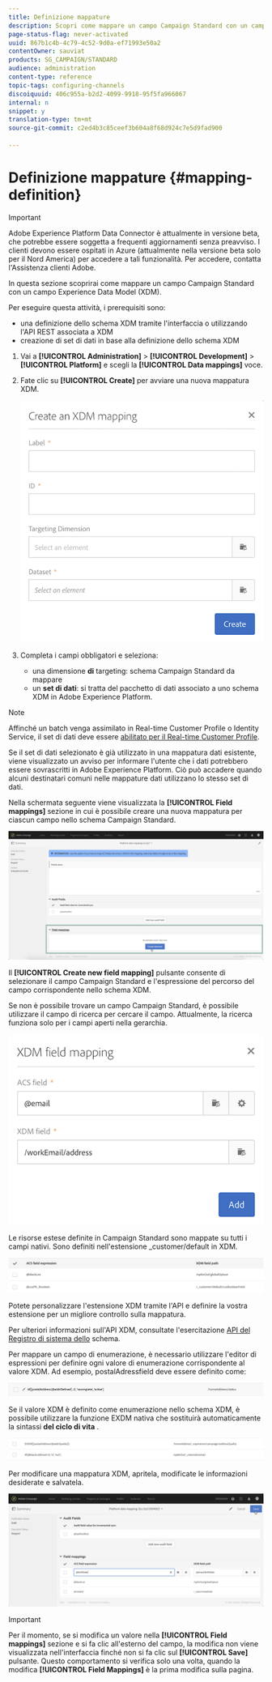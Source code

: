 ```yaml
---
title: Definizione mappature
description: Scopri come mappare un campo Campaign Standard con un campo Experience Data Model (XDM).
page-status-flag: never-activated
uuid: 867b1c4b-4c79-4c52-9d0a-ef71993e50a2
contentOwner: sauviat
products: SG_CAMPAIGN/STANDARD
audience: administration
content-type: reference
topic-tags: configuring-channels
discoiquuid: 406c955a-b2d2-4099-9918-95f5fa966067
internal: n
snippet: y
translation-type: tm+mt
source-git-commit: c2ed4b3c85ceef3b604a8f68d924c7e5d9fad900

---
```



# Definizione mappature {#mapping-definition}

>[!IMPORTANT]
>
>Adobe Experience Platform Data Connector è attualmente in versione beta, che potrebbe essere soggetta a frequenti aggiornamenti senza preavviso. I clienti devono essere ospitati in Azure (attualmente nella versione beta solo per il Nord America) per accedere a tali funzionalità. Per accedere, contatta l&#39;Assistenza clienti Adobe.

In questa sezione scoprirai come mappare un campo Campaign Standard con un campo Experience Data Model (XDM).

Per eseguire questa attività, i prerequisiti sono:

* una definizione dello schema XDM tramite l&#39;interfaccia o utilizzando l&#39;API REST associata a XDM
* creazione di set di dati in base alla definizione dello schema XDM

1. Vai a **[!UICONTROL Administration]** > **[!UICONTROL Development]** > **[!UICONTROL Platform]** e scegli la **[!UICONTROL Data mappings]** voce.

1. Fate clic su **[!UICONTROL Create]** per avviare una nuova mappatura XDM.

   ![](assets/aep_createmapping.png)

1. Completa i campi obbligatori e seleziona:

   * una dimensione **di** targeting: schema Campaign Standard da mappare
   * un **set di dati**: si tratta del pacchetto di dati associato a uno schema XDM in Adobe Experience Platform.

>[!NOTE]
>
>Affinché un batch venga assimilato in Real-time Customer Profile o Identity Service, il set di dati deve essere [abilitato per il Real-time Customer Profile](https://docs.adobe.com/content/help/en/experience-platform/rtcdp/intro/get-started.html).
>
>Se il set di dati selezionato è già utilizzato in una mappatura dati esistente, viene visualizzato un avviso per informare l&#39;utente che i dati potrebbero essere sovrascritti in Adobe Experience Platform. Ciò può accadere quando alcuni destinatari comuni nelle mappature dati utilizzano lo stesso set di dati.

Nella schermata seguente viene visualizzata la **[!UICONTROL Field mappings]** sezione in cui è possibile creare una nuova mappatura per ciascun campo nello schema Campaign Standard.

![](assets/aep_fieldmappings.png)

Il **[!UICONTROL Create new field mapping]** pulsante consente di selezionare il campo Campaign Standard e l&#39;espressione del percorso del campo corrispondente nello schema XDM.

Se non è possibile trovare un campo Campaign Standard, è possibile utilizzare il campo di ricerca per cercare il campo. Attualmente, la ricerca funziona solo per i campi aperti nella gerarchia.

![](assets/aep_mapfield.png)

Le risorse estese definite in Campaign Standard sono mappate su tutti i campi nativi. Sono definiti nell&#39;estensione _customer/default in XDM.

![](assets/aep_fieldscusmapping.png)

Potete personalizzare l&#39;estensione XDM tramite l&#39;API e definire la vostra estensione per un migliore controllo sulla mappatura.

Per ulteriori informazioni sull&#39;API XDM, consultate l&#39;esercitazione [API del Registro di sistema dello](https://docs.adobe.com/content/help/en/experience-platform/xdm/api/getting-started.html) schema.

Per mappare un campo di enumerazione, è necessario utilizzare l&#39;editor di espressioni per definire ogni valore di enumerazione corrispondente al valore XDM. Ad esempio, postalAdressfield deve essere definito come:

![](assets/aep_enummapping.png)

Se il valore XDM è definito come enumerazione nello schema XDM, è possibile utilizzare la funzione EXDM nativa che sostituirà automaticamente la sintassi **del ciclo di vita** .

![](assets/aep_enummappingexdm.png)

Per modificare una mappatura XDM, apritela, modificate le informazioni desiderate e salvatela.

![](assets/aep_editmapping.png)

>[!IMPORTANT]
>
>Per il momento, se si modifica un valore nella **[!UICONTROL Field mappings]** sezione e si fa clic all&#39;esterno del campo, la modifica non viene visualizzata nell&#39;interfaccia finché non si fa clic sul **[!UICONTROL Save]** pulsante. Questo comportamento si verifica solo una volta, quando la modifica **[!UICONTROL Field Mappings]** è la prima modifica sulla pagina.
